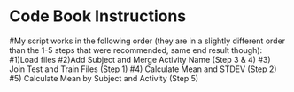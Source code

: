 # Code Book Instructions

#My script works in the following order (they are in a slightly different order than the 1-5 steps that were recommended, same end result though):
#1)Load files
#2)Add Subject and Merge Activity Name (Step 3 & 4)
#3) Join Test and Train Files (Step 1)
#4) Calculate Mean and STDEV (Step 2) 
#5) Calculate Mean by Subject and Activity (Step 5)
